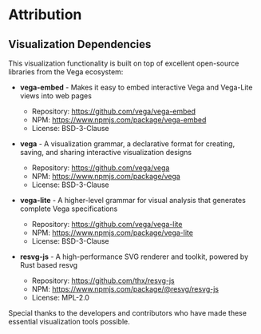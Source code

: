# Attribution

## Visualization Dependencies

This visualization functionality is built on top of excellent open-source libraries from the Vega ecosystem:

- **vega-embed** - Makes it easy to embed interactive Vega and Vega-Lite views into web pages
  - Repository: https://github.com/vega/vega-embed
  - NPM: https://www.npmjs.com/package/vega-embed
  - License: BSD-3-Clause

- **vega** - A visualization grammar, a declarative format for creating, saving, and sharing interactive visualization designs
  - Repository: https://github.com/vega/vega
  - NPM: https://www.npmjs.com/package/vega
  - License: BSD-3-Clause

- **vega-lite** - A higher-level grammar for visual analysis that generates complete Vega specifications
  - Repository: https://github.com/vega/vega-lite
  - NPM: https://www.npmjs.com/package/vega-lite
  - License: BSD-3-Clause

- **resvg-js** - A high-performance SVG renderer and toolkit, powered by Rust based resvg
  - Repository: https://github.com/thx/resvg-js
  - NPM: https://www.npmjs.com/package/@resvg/resvg-js
  - License: MPL-2.0

Special thanks to the developers and contributors who have made these essential visualization tools possible.
